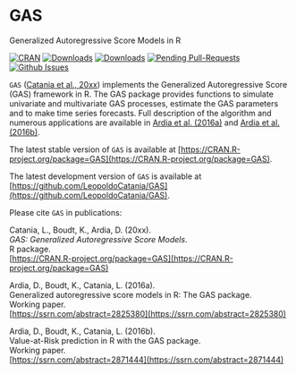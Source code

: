 # GAS
Generalized Autoregressive Score Models in R

[![CRAN](http://www.r-pkg.org/badges/version/GAS)](https://cran.r-project.org/package=GAS) 
[![Downloads](http://cranlogs.r-pkg.org/badges/GAS?color=brightgreen)](http://www.r-pkg.org/pkg/GAS)
[![Downloads](http://cranlogs.r-pkg.org/badges/grand-total/GAS?color=brightgreen)](http://www.r-pkg.org/pkg/GAS)
[![Pending Pull-Requests](http://githubbadges.herokuapp.com/LeopoldoCatania/GAS/pulls.svg?style=flat)](https://github.com/LeopoldoCatania/GAS/pulls)
[![Github Issues](http://githubbadges.herokuapp.com/LeopoldoCatania/GAS/issues.svg)](https://github.com/LeopoldoCatania/GAS/issues)

`GAS` ([Catania et al., 20xx](https://CRAN.R-project.org/package=GAS)) implements the Generalized Autoregressive 
Score (GAS) framework in R. The GAS package provides 
functions to simulate univariate and multivariate GAS processes,
estimate the GAS parameters and to make time series forecasts. Full description of the algorithm
and numerous applications are available in [Ardia et al. (2016a)](https://ssrn.com/abstract=2825380) and [Ardia et al. (2016b)](https://ssrn.com/abstract=2871444).

The latest stable version of `GAS` is available at [https://CRAN.R-project.org/package=GAS](https://CRAN.R-project.org/package=GAS).

The latest development version of `GAS` is available at [https://github.com/LeopoldoCatania/GAS](https://github.com/LeopoldoCatania/GAS).

Please cite `GAS` in publications:

Catania, L., Boudt, K., Ardia, D. (20xx).  
_GAS: Generalized Autoregressive Score Models_.  
R package.  
[https://CRAN.R-project.org/package=GAS](https://CRAN.R-project.org/package=GAS)  

Ardia, D., Boudt, K., Catania, L. (2016a).  
Generalized autoregressive score models in R: The GAS package.  
Working paper.      
[https://ssrn.com/abstract=2825380](https://ssrn.com/abstract=2825380)    


Ardia, D., Boudt, K., Catania, L. (2016b).  
Value-at-Risk prediction in R with the GAS package.     
Working paper.    
[https://ssrn.com/abstract=2871444](https://ssrn.com/abstract=2871444)    